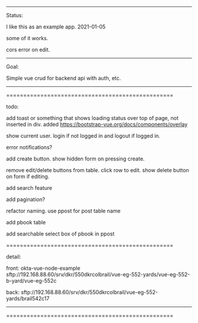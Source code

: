 _____________

Status:

I like this as an example app. 2021-01-05

some of it works.

cors error on edit.

_____________



Goal:

Simple vue crud for backend api with auth, etc.

_____________

=================================================

todo:

add toast or something that shows loading status over top of page, not inserted in div.
    added https://bootstrap-vue.org/docs/components/overlay

show current user. login if not logged in and logout if logged in.

error notifications?

add create button. show hidden form on pressing create.

remove edit/delete buttons from table. click row to edit. show delete button on form if editing.

add search feature

add pagination?

refactor naming. use ppost for post table name

add pbook table

add searchable select box of pbook in ppost



=================================================


detail:

front:
okta-vue-node-example
sftp://192.168.88.60/srv/dkr/550dkrcolbrail/vue-eg-552-yards/vue-eg-552-b-yard/vue-eg-552c

back:
sftp://192.168.88.60/srv/dkr/550dkrcolbrail/vue-eg-552-yards/brail542c17


_____________





=================================================
